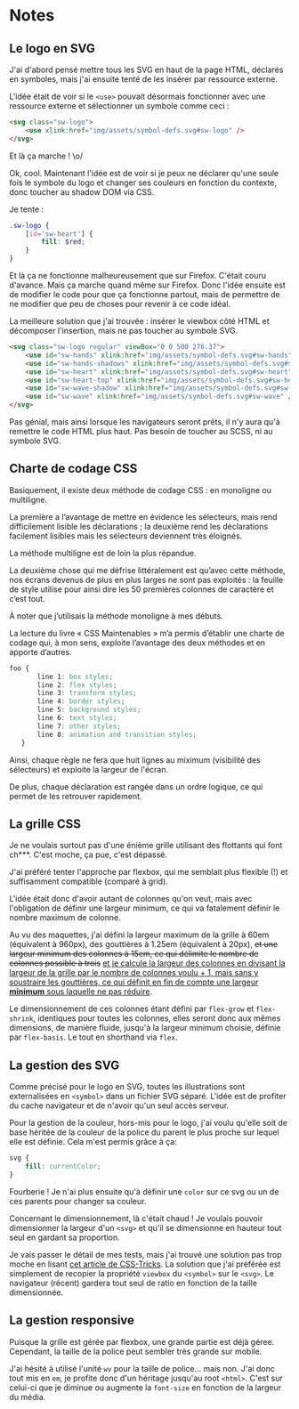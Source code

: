 # Notes

## Le logo en SVG

J'ai d'abord pensé mettre tous les SVG en haut de la page HTML, déclarés en symboles, mais j'ai ensuite tenté de les insérer par ressource externe.

L'idée était de voir si le `<use>` pouvait désormais fonctionner avec une ressource externe et sélectionner un symbole comme ceci :

```html
<svg class="sw-logo">
	<use xlink:href="img/assets/symbol-defs.svg#sw-logo" />
</svg>
```

Et là ça marche ! \o/

Ok, cool. Maintenant l'idée est de voir si je peux ne déclarer qu'une seule fois le symbole du logo et changer ses couleurs en fonction du contexte, donc toucher au shadow DOM via CSS.

Je tente :

```scss
.sw-logo {
	[id='sw-heart'] {
		fill: $red;
	}
}

```

Et là ça ne fonctionne malheureusement que sur Firefox. C'était couru d'avance. Mais ça marche quand même sur Firefox.
Donc l'idée ensuite est de modifier le code pour que ça fonctionne partout, mais de permettre de ne modifier que peu de choses pour revenir à ce code idéal.

La meilleure solution que j'ai trouvée : insérer le viewbox côté HTML et décomposer l'insertion, mais ne pas toucher au symbole SVG.

```html
<svg class="sw-logo regular" viewBox="0 0 500 276.37">
	<use id="sw-hands" xlink:href="img/assets/symbol-defs.svg#sw-hands" />
	<use id="sw-hands-shadows" xlink:href="img/assets/symbol-defs.svg#sw-hands-shadows" />
	<use id="sw-heart" xlink:href="img/assets/symbol-defs.svg#sw-heart" />
	<use id="sw-heart-top" xlink:href="img/assets/symbol-defs.svg#sw-heart-top" />
	<use id="sw-wave-shadow" xlink:href="img/assets/symbol-defs.svg#sw-wave-shadow" />
	<use id="sw-wave" xlink:href="img/assets/symbol-defs.svg#sw-wave" />
</svg>
```

Pas génial, mais ainsi lorsque les navigateurs seront prêts, il n'y aura qu'à remettre le code HTML plus haut. Pas besoin de toucher au SCSS, ni au symbole SVG.

## Charte de codage CSS

Basiquement, il existe deux méthode de codage CSS : en monoligne ou multiligne.

La première a l’avantage de mettre en évidence les sélecteurs, mais rend difficilement lisible les déclarations ; la deuxième rend les déclarations facilement lisibles mais les sélecteurs deviennent très éloignés.

La méthode multiligne est de loin la plus répandue.

La deuxième chose qui me défrise littéralement est qu’avec cette méthode, nos écrans devenus de plus en plus larges ne sont pas exploités : la feuille de style utilise pour ainsi dire les 50 premières colonnes de caractère et c’est tout.

À noter que j’utilisais la méthode monoligne à mes débuts.

La lecture du livre « CSS Maintenables » m’a permis d’établir une charte de codage qui, à mon sens, exploite l’avantage des deux méthodes et en apporte d’autres.

```CSS
foo {
       line 1: box styles;
       line 2: flex styles;
       line 3: transform styles;
       line 4: border styles;
       line 5: background styles;
       line 6: text styles;
       line 7: other styles;
       line 8: animation and transition styles;
   }
```

Ainsi, chaque règle ne fera que huit lignes au miximum (visibilité des sélecteurs) et exploite la largeur de l'écran.

De plus, chaque déclaration est rangée dans un ordre logique, ce qui permet de les retrouver rapidement.

## La grille CSS

Je ne voulais surtout pas d'une énième grille utilisant des flottants qui font ch***. C'est moche, ça pue, c'est dépassé.

J'ai préféré tenter l'approche par flexbox, qui me semblait plus flexible (!) et suffisamment compatible (comparé à grid).

L'idée était donc d'avoir autant de colonnes qu'on veut, mais avec l'obligation de définir une largeur minimum, ce qui va fatalement définir le nombre maximum de colonne.

Au vu des maquettes, j'ai défini la largeur maximum de la grille à 60em (équivalent à 960px), des gouttières à 1.25em (équivalent à 20px), <del>et une largeur minimum des colonnes à 15em, ce qui délimite le nombre de colonnes possible à trois</del> <ins>et je calcule la largeur des colonnes en divisant la largeur de la grille par le nombre de colonnes voulu + 1, mais sans y soustraire les gouttières, ce qui définit en fin de compte une largeur __minimum__ sous laquelle ne pas réduire</ins>.

Le dimensionnement de ces colonnes étant défini par `flex-grow` et `flex-shrink`, identiques pour toutes les colonnes, elles seront donc aux mêmes dimensions, de manière fluide, jusqu'à la largeur minimum choisie, définie par `flex-basis`. Le tout en shorthand via `flex`.

## La gestion des SVG

Comme précisé pour le logo en SVG, toutes les illustrations sont externalisées en `<symbol>` dans un fichier SVG séparé. L'idée est de profiter du cache navigateur et de n'avoir qu'un seul accès serveur.

Pour la gestion de la couleur, hors-mis pour le logo, j'ai voulu qu'elle soit de base héritée de la couleur de la police du parent le plus proche sur lequel elle est définie. Cela m'est permis grâce à ça:

```css
svg {
    fill: currentColor;
}

```

Fourberie ! Je n'ai plus ensuite qu'à définir une `color` sur ce svg ou un de ces parents pour changer sa couleur.

Concernant le dimensionnement, là c'était chaud ! Je voulais  pouvoir dimensionner la largeur d'un `<svg>` et qu'il se dimensionne en hauteur tout seul en gardant sa proportion.

Je vais passer le détail de mes tests, mais j'ai trouvé une solution pas trop moche en lisant [cet article de CSS-Tricks](https://css-tricks.com/scale-svg/). La solution que j'ai préférée est simplement de recopier la propriété `viewbox` du `<symbol>` sur le `<svg>`. Le navigateur (récent) gardera tout seul de ratio en fonction de la taille dimensionnée.

## La gestion responsive

Puisque la grille est gérée par flexbox, une grande partie est déjà géree. Cependant, la taille de la police peut sembler très grande sur mobile.

J'ai hésité à utilisé l'unité `wv` pour la taille de police&hellip; mais non. J'ai donc tout mis en `em`, je profite donc d'un héritage jusqu'au root `<html>`. C'est sur celui-ci que je diminue ou augmente la `font-size` en fonction de la largeur du média.

